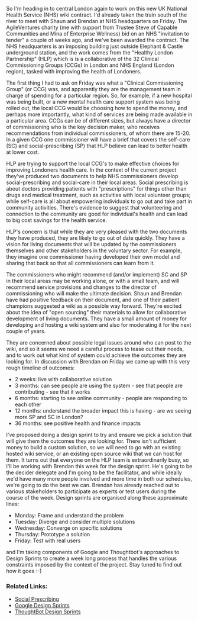 So I'm heading in to central London again to work on this new UK National Health Service (NHS) wiki contract.  I'd already taken the train south of the river to meet with Shaun and Brendan at NHS headquarters on Friday.  The AgileVentures charity (me with support from Trustee Steve of Capable Communities and Mina of Enterprise Wellness) bid on an NHS "invitation to tender" a couple of weeks ago, and we've been awarded the contract.  The NHS headquarters is an imposing building just outside Elephant & Castle underground station, and the work comes from the "Healthy London Partnership" (HLP) which is is a collaborative of the 32 Clinical Commissioning Groups (CCGs) in London and NHS England (London region), tasked with improving the health of Londoners.

The first thing I had to ask on Friday was what a "Clinical Commissioning Group" (or CCG) was, and apparently they are the management team in charge of spending for a particular region.  So, for example, if a new hospital was being built, or a new mental health care support system was being rolled out, the local CCG would be choosing how to spend the money, and perhaps more importantly, what kind of services are being made available in a particular area.  CCGs can be of different sizes, but always have a director of commissioning who is the key decision maker, who receives recommendations from individual commissioners, of whom there are 15-20.  In a given CCG one commissioner will have a brief that covers the self-care (SC) and social-prescribing (SP) that HLP believe can lead to better health at lower cost.

HLP are trying to support the local CCG's to make effective choices for improving Londoners health care.  In the context of the current project they've produced two documents to help NHS commissioners develop social-prescribing and social-care in their local areas.  Social prescribing is about doctors providing patients with "prescriptions" for things other than drugs and medical treatment, such as activities with local volunteer groups; while self-care is all about empowering individuals to go out and take part in community activities.  There's evidence to suggest that volunteering and connection to the community are good for individual's health and can lead to big cost savings for the health service.

HLP's concern is that while they are very pleased with the two documents they have produced, they are likely to go out of date quickly.  They have a vision for living documents that will be updated by the commissioners themselves and other stakeholders in the voluntary sector.  For example, they imagine one commissioner having developed their own model and sharing that back so that all commissioners can learn from it.

The commissioners who might recommend (and/or implement) SC and SP in their local areas may be working alone, or with a small team, and will recommend service provisions and changes to the director of commissioning who will make the ultimate decision.  Shaun and Brendan have had positive feedback on their document, and one of their patient champions suggested a wiki as a possible way forward.  They're excited about the idea of "open sourcing" their materials to allow for collaborative development of living documents.   They have a small amount of money for developing and hosting a wiki system and also for moderating it for the next couple of years.

They are concerned about possible legal issues around who can post to the wiki, and so it seems we need a careful process to tease out their needs, and to work out what kind of system could achieve the outcomes they are looking for.  In discussion with Brendan on Friday we came up with this very rough timeline of outcomes:

* 2 weeks: live with collaborative solution
* 3 months: can see people are using the system - see that people are contributing - see that it works
* 6 months: starting to see online community - people are responding to each other
* 12 months: understand the broader impact this is having - are we seeing more SP and SC in London? 
* 36 months: see positive health and finance impacts

I've proposed doing a design sprint to try and ensure we pick a solution that will give them the outcomes they are looking for.  There isn't sufficient money to build a custom solution, so we will need to go with an existing hosted wiki service, or an existing open source wiki that we can host for them.  It turns out that everyone on the HLP team is extraordinarily busy, so I'll be working with Brendan this week for the design sprint.  He's going to be the decider delegate and I'm going to be the facilitator, and while ideally we'd have many more people involved and more time in both our schedules, we're going to do the best we can.  Brendan has already reached out to various stakeholders to participate as experts or test users during the course of the week.  Design sprints are organised along these approximate lines:

* Monday: Frame and understand the problem
* Tuesday: Diverge and consider multiple solutions
* Wednesday: Converge on specific solutions
* Thursday: Prototype a solution
* Friday: Test with real users

and I'm taking components of Google and Thoughtbot's approaches to Design Sprints to create a week long process that handles the various constraints imposed by the context of the project.  Stay tuned to find out how it goes :-)


### Related Links:

* [Social Prescribing](https://www.healthylondon.org/latest/publications/steps-towards-implementing-self-care)
* [Google Design Sprints](http://www.gv.com/sprint/)
* [ThoughtBot Design Sprints](https://thoughtbot.com/product-design-sprint/guide)

